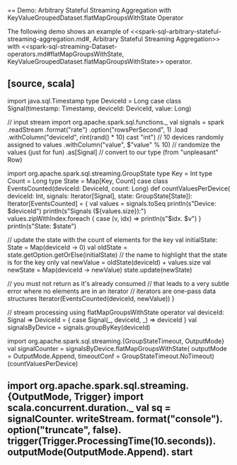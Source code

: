 == Demo: Arbitrary Stateful Streaming Aggregation with KeyValueGroupedDataset.flatMapGroupsWithState Operator

The following demo shows an example of <<spark-sql-arbitrary-stateful-streaming-aggregation.md#, Arbitrary Stateful Streaming Aggregation>> with <<spark-sql-streaming-Dataset-operators.md#flatMapGroupsWithState, KeyValueGroupedDataset.flatMapGroupsWithState>> operator.

[source, scala]
----
import java.sql.Timestamp
type DeviceId = Long
case class Signal(timestamp: Timestamp, deviceId: DeviceId, value: Long)

// input stream
import org.apache.spark.sql.functions._
val signals = spark
  .readStream
  .format("rate")
  .option("rowsPerSecond", 1)
  .load
  .withColumn("deviceId", rint(rand() * 10) cast "int") // 10 devices randomly assigned to values
  .withColumn("value", $"value" % 10)  // randomize the values (just for fun)
  .as[Signal] // convert to our type (from "unpleasant" Row)

import org.apache.spark.sql.streaming.GroupState
type Key = Int
type Count = Long
type State = Map[Key, Count]
case class EventsCounted(deviceId: DeviceId, count: Long)
def countValuesPerDevice(
    deviceId: Int,
    signals: Iterator[Signal],
    state: GroupState[State]): Iterator[EventsCounted] = {
  val values = signals.toSeq
  println(s"Device: $deviceId")
  println(s"Signals (${values.size}):")
  values.zipWithIndex.foreach { case (v, idx) => println(s"$idx. $v") }
  println(s"State: $state")

  // update the state with the count of elements for the key
  val initialState: State = Map(deviceId -> 0)
  val oldState = state.getOption.getOrElse(initialState)
  // the name to highlight that the state is for the key only
  val newValue = oldState(deviceId) + values.size
  val newState = Map(deviceId -> newValue)
  state.update(newState)

  // you must not return as it's already consumed
  // that leads to a very subtle error where no elements are in an iterator
  // iterators are one-pass data structures
  Iterator(EventsCounted(deviceId, newValue))
}

// stream processing using flatMapGroupsWithState operator
val deviceId: Signal => DeviceId = { case Signal(_, deviceId, _) => deviceId }
val signalsByDevice = signals.groupByKey(deviceId)

import org.apache.spark.sql.streaming.{GroupStateTimeout, OutputMode}
val signalCounter = signalsByDevice.flatMapGroupsWithState(
  outputMode = OutputMode.Append,
  timeoutConf = GroupStateTimeout.NoTimeout)(countValuesPerDevice)

import org.apache.spark.sql.streaming.{OutputMode, Trigger}
import scala.concurrent.duration._
val sq = signalCounter.
  writeStream.
  format("console").
  option("truncate", false).
  trigger(Trigger.ProcessingTime(10.seconds)).
  outputMode(OutputMode.Append).
  start
----
